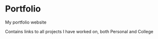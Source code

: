 # Portfolio
My portfolio website 

Contains links to all projects I have worked on, both Personal and College
